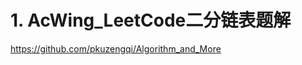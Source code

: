 # 1. AcWing_LeetCode二分链表题解







https://github.com/pkuzengqi/Algorithm_and_More





















